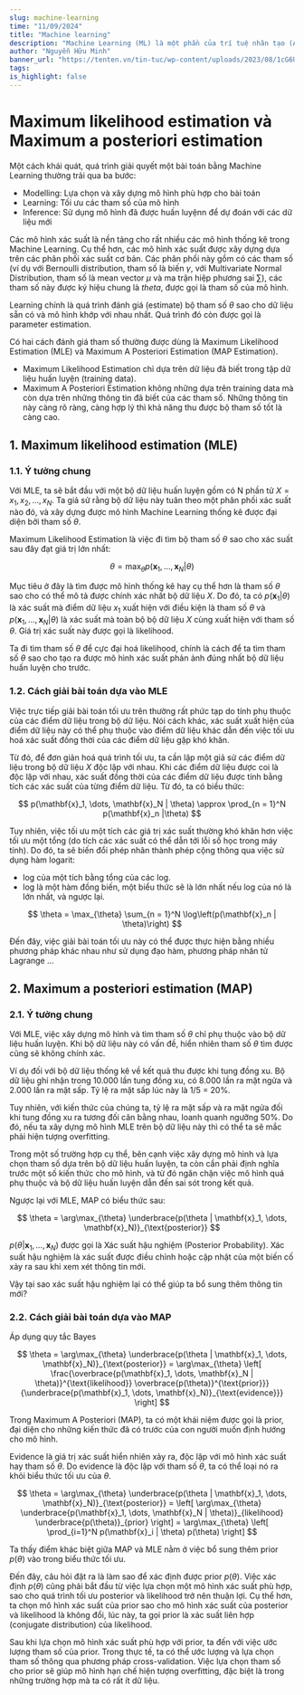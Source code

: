 ```yaml
---
slug: machine-learning
time: "11/09/2024"
title: "Machine learning"
description: "Machine Learning (ML) là một phần của trí tuệ nhân tạo (AI) mà chúng ta dùng để xây dựng các mô hình hoặc chương trình máy tính có khả năng tự học từ dữ liệu."
author: "Nguyễn Hữu Minh"
banner_url: "https://tenten.vn/tin-tuc/wp-content/uploads/2023/08/1cG6U1qstYDijh9bPL42e-Q.jpg"
tags:
is_highlight: false
---
```


# Maximum likelihood estimation và Maximum a posteriori estimation

Một cách khái quát, quá trình giải quyết một bài toán bằng Machine Learning thường trải qua ba bước:
- Modelling: Lựa chọn và xây dựng mô hình phù hợp cho bài toán
- Learning: Tối ưu các tham số của mô hình
- Inference: Sử dụng mô hình đã được huấn luyệnn để dự đoán với các dữ liệu mới

Các mô hình xác suất là nền tảng cho rất nhiều các mô hình thống kê trong Machine Learning.
Cụ thể hơn, các mô hình xác suất được xây dựng dựa trên các phân phối xác suất cơ bản.
Các phân phối này gồm có các tham số (ví dụ với Bernoulli distribution, tham số là biến $\gamma$, với Multivariate Normal Distribution, tham số là mean vector $\mu$ và ma trận hiệp phương sai $\sum$), các tham số này được ký hiệu chung là $theta$, được gọi là tham số của mô hình.

Learning chính là quá trình đánh giá (estimate) bộ tham số $\theta$ sao cho dữ liệu sẵn có và mô hình khớp với nhau nhất.
Quá trình đó còn được gọi là parameter estimation.

Có hai cách đánh giá tham số thường được dùng là Maximum Likelihood Estimation (MLE) và Maximum A Posteriori Estimation (MAP Estimation).
- Maximum Likelihood Estimation chỉ dựa trên dữ liệu đã biết trong tập dữ liệu huấn luyện (training data).
- Maximum A Posteriori Estimation không những dựa trên training data mà còn dựa trên những thông tin đã biết của các tham số. Những thông tin này càng rõ ràng, càng hợp lý thì khả năng thu được bộ tham số tốt là càng cao.

## 1. Maximum likelihood estimation (MLE)

### 1.1. Ý tưởng chung

Với MLE, ta sẽ bắt đầu với một bộ dữ liệu huấn luyện gồm có N phần tử $X = {x_1, x_2, \dots, x_N}$.
Ta giả sử rằng bộ dữ liệu này tuân theo một phân phối xác suất nào đó, và xây dựng được mô hình Machine Learning thống kê được đại diện bởi tham số $\theta$.

Maximum Likelihood Estimation là việc đi tìm bộ tham số $\theta$ sao cho xác suất sau đây đạt giá trị lớn nhất:

$$
\theta = \max_{\theta} p(\mathbf{x}_1, \dots, \mathbf{x}_N | \theta)
$$

Mục tiêu ở đây là tìm được mô hình thống kê hay cụ thể hơn là tham số $\theta$ sao cho có thể mô tả được chính xác nhất bộ dữ liệu $X$.
Do đó, ta có $p(\mathbf{x}_1| \theta)$ là xác suất mà điểm dữ liệu $x_1$ xuất hiện với điều kiện là tham số $\theta$ và $p(\mathbf{x}_1, \dots, \mathbf{x}_N | \theta)$ là xác suất mà toàn bộ bộ dữ liệu $X$ cùng xuất hiện với tham số $\theta$.
Giá trị xác suất này được gọi là likelihood.

Ta đi tìm tham số $\theta$ để cực đại hoá likelihood, chính là cách để ta tìm tham số $\theta$ sao cho tạo ra được mô hình xác suất phản ảnh đúng nhất bộ dữ liệu huấn luyện cho trước.

### 1.2. Cách giải bài toán dựa vào MLE

Việc trực tiếp giải bài toán tối ưu trên thường rất phức tạp do tính phụ thuộc của các điểm dữ liệu trong bộ dữ liệu.
Nói cách khác, xác suất xuất hiện của điểm dữ liệu này có thể phụ thuộc vào điểm dữ liệu khác dẫn đến việc tối ưu hoá xác suất đồng thời của các điểm dữ liệu gặp khó khăn.

Từ đó, để đơn giản hoá quá trình tối ưu, ta cần lập một giả sử các điểm dữ liệu trong bộ dữ liệu $X$ độc lập với nhau.
Khi các điểm dữ liệu được coi là độc lập với nhau, xác suất đồng thời của các điểm dữ liệu được tính bằng tích các xác suất của từng điểm dữ liệu.
Từ đó, ta có biểu thức:

$$
p(\mathbf{x}_1, \dots, \mathbf{x}_N | \theta) \approx \prod_{n = 1}^N p(\mathbf{x}_n |\theta)
$$

Tuy nhiên, việc tối ưu một tích các giá trị xác suất thường khó khăn hơn việc tối ưu một tổng (do tích các xác suất có thể dẫn tới lỗi số học trong máy tính).
Do đó, ta sẽ biến đổi phép nhân thành phép cộng thông qua việc sử dụng hàm logarit:
- log của một tích bằng tổng của các log.
- log là một hàm đồng biến, một biểu thức sẽ là lớn nhất nếu log của nó là lớn nhất, và ngược lại.

$$
\theta = \max_{\theta} \sum_{n = 1}^N \log\left(p(\mathbf{x}_n | \theta)\right)
$$

Đến đây, việc giải bài toán tối ưu này có thể được thực hiện bằng nhiều phương pháp khác nhau như sử dụng đạo hàm, phương pháp nhân tử Lagrange ...

## 2. Maximum a posteriori estimation (MAP)

### 2.1. Ý tưởng chung

Với MLE, việc xây dựng mô hình và tìm tham số $\theta$ chỉ phụ thuộc vào bộ dữ liệu huấn luyện.
Khi bộ dữ liệu này có vấn đề, hiển nhiên tham số $\theta$ tìm được cũng sẽ không chính xác.

Ví dụ đối với bộ dữ liệu thống kê về kết quả thu được khi tung đồng xu.
Bộ dữ liệu ghi nhận trong 10.000 lần tung đồng xu, có 8.000 lần ra mặt ngửa và 2.000 lần ra mặt sấp.
Tỷ lệ ra mặt sấp lúc này là 1/5 = 20%.

Tuy nhiên, với kiến thức của chúng ta, tỷ lệ ra mặt sấp và ra mặt ngửa đối khi tung đồng xu ra tương đối cân bằng nhau, loanh quanh ngưỡng 50%.
Do đó, nếu ta xây dựng mô hình MLE trên bộ dữ liệu này thì có thể ta sẽ mắc phải hiện tượng overfitting.

Trong một số trường hợp cụ thể, bên cạnh việc xây dựng mô hình và lựa chọn tham số dựa trên bộ dữ liệu huấn luyện, ta còn cần phải định nghĩa trước một số kiến thức cho mô hình, và từ đó ngăn chặn việc mô hình quá phụ thuộc và bộ dữ liệu huấn luyện dẫn đến sai sót trong kết quả.

Ngược lại với MLE, MAP có biểu thức sau:

$$
\theta = \arg\max_{\theta} \underbrace{p(\theta | \mathbf{x}_1, \dots, \mathbf{x}_N)}_{\text{posterior}}
$$

$p(\theta | \mathbf{x}_1, \dots, \mathbf{x}_N)$ được gọi là Xác suất hậu nghiệm (Posterior Probability).
Xác suất hậu nghiệm là xác suất được điều chỉnh hoặc cập nhật của một biến cố xảy ra sau khi xem xét thông tin mới.

Vậy tại sao xác suất hậu nghiệm lại có thể giúp ta bổ sung thêm thông tin mới?

### 2.2. Cách giải bài toán dựa vào MAP

Áp dụng quy tắc Bayes

$$
\theta = \arg\max_{\theta} \underbrace{p(\theta | \mathbf{x}_1, \dots, \mathbf{x}_N)}_{\text{posterior}} = 
\arg\max_{\theta} \left[ \frac{\overbrace{p(\mathbf{x}_1, \dots, \mathbf{x}_N | \theta)}^{\text{likelihood}} \overbrace{p(\theta)}^{\text{prior}}}{\underbrace{p(\mathbf{x}_1, \dots, \mathbf{x}_N)}_{\text{evidence}}} \right]
$$

Trong Maximum A Posteriori (MAP), ta có một khái niệm được gọi là prior, đại diện cho những kiến thức đã có trước của con người muốn định hướng cho mô hình.

Evidence là giá trị xác suất hiển nhiên xảy ra, độc lập với mô hình xác suất hay tham số $\theta$.
Do evidence là độc lập với tham số $\theta$, ta có thể loại nó ra khỏi biểu thức tối ưu của $\theta$.

$$
\theta = \arg\max_{\theta} \underbrace{p(\theta | \mathbf{x}_1, \dots, \mathbf{x}_N)}_{\text{posterior}} = \left[ \arg\max_{\theta} \underbrace{p(\mathbf{x}_1, \dots, \mathbf{x}_N | \theta)}_{likelihood} \underbrace{p(\theta)}_{prior} \right] = \arg\max_{\theta} \left[ \prod_{i=1}^N p(\mathbf{x}_i | \theta) p(\theta) \right]
$$

Ta thấy điểm khác biệt giữa MAP và MLE nằm ở việc bổ sung thêm prior $p(\theta)$ vào trong biểu thức tối ưu.

Đến đây, câu hỏi đặt ra là làm sao để xác định được prior $p(\theta)$.
Việc xác định $p(\theta)$ cũng phải bắt đầu từ việc lựa chọn một mô hình xác suất phù hợp, sao cho quá trình tối ưu posterior và likelihood trở nên thuận lợi.
Cụ thể hơn, ta chọn mô hình xác suất của prior sao cho mô hình xác suất của posterior và likelihood là không đổi, lúc này, ta gọi prior là xác suất liên hợp (conjugate distribution) của likelihood.

Sau khi lựa chọn mô hình xác suất phù hợp với prior, ta đến với việc ước lượng tham số của prior.
Trong thực tế, ta có thể ước lượng và lựa chọn tham số thông qua phương pháp cross-validation.
Việc lựa chọn tham số cho prior sẽ giúp mô hình hạn chế hiện tượng overfitting, đặc biệt là trong những trường hợp mà ta có rất ít dữ liệu.
